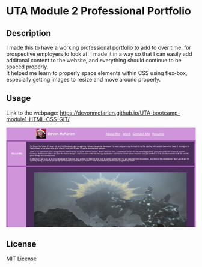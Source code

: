 # UTA Module 2 Professional Portfolio

## Description

I made this to have a working professional portfolio to add to over time, for prospective employers to
look at. I made it in a way so that I can easily add additonal content to the website, and everything should
continue to be spaced properly. 
<br>
It helped me learn to properly space elements within CSS using flex-box, especially getting images to resize
and move around properly.

## Usage

Link to the webpage: https://devonmcfarlen.github.io/UTA-bootcamp-module1-HTML-CSS-GIT/

![alt text](./assets/images/website-screenshot.png)


## License

MIT License